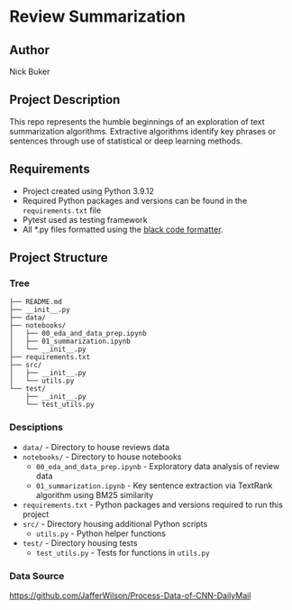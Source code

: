 # Review Summarization

## Author
Nick Buker

## Project Description
This repo represents the humble beginnings of an exploration of text summarization algorithms. Extractive algorithms identify key phrases or sentences through use of statistical or deep learning methods.

## Requirements
- Project created using Python 3.9.12
- Required Python packages and versions can be found in the `requirements.txt` file
- Pytest used as testing framework
- All *.py files formatted using the [black code formatter](https://github.com/psf/black).

## Project Structure
### Tree
```
├── README.md
├── __init__.py
├── data/
├── notebooks/
│   ├── 00_eda_and_data_prep.ipynb
│   ├── 01_summarization.ipynb
│   └── __init__.py
├── requirements.txt
├── src/
│   ├── __init__.py
│   └── utils.py
└── test/
    ├── __init__.py
    └── test_utils.py
```
### Desciptions
- `data/` - Directory to house reviews data
- `notebooks/` - Directory to house notebooks
    - `00_eda_and_data_prep.ipynb` - Exploratory data analysis of review data
    - `01_summarization.ipynb` - Key sentence extraction via TextRank algorithm using BM25 similarity
- `requirements.txt` - Python packages and versions required to run this project
- `src/` - Directory housing additional Python scripts
    - `utils.py` - Python helper functions
- `test/` - Directory housing tests
    - `test_utils.py` - Tests for functions in `utils.py`

### Data Source
https://github.com/JafferWilson/Process-Data-of-CNN-DailyMail
